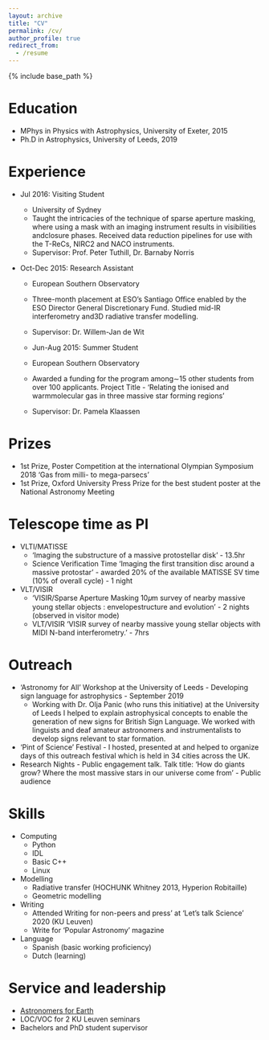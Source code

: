 ```yaml
---
layout: archive
title: "CV"
permalink: /cv/
author_profile: true
redirect_from:
  - /resume
---
```


{% include base_path %}

Education
======
* MPhys in Physics with Astrophysics, University of Exeter, 2015
* Ph.D in Astrophysics, University of Leeds, 2019

Experience
======
* Jul 2016: Visiting Student
  * University of Sydney
  * Taught the intricacies of the technique of sparse aperture masking, where using a mask with an imaging instrument results in visibilities andclosure phases. Received data reduction pipelines for use with the T-ReCs, NIRC2 and NACO instruments.
  * Supervisor: Prof. Peter Tuthill, Dr. Barnaby Norris

* Oct-Dec 2015: Research Assistant
  * European Southern Observatory
  * Three-month placement at ESO’s Santiago Office enabled by the ESO Director General Discretionary Fund. Studied mid-IR interferometry and3D radiative transfer modelling. 
  * Supervisor: Dr. Willem-Jan de Wit
  
  * Jun-Aug 2015: Summer Student
  * European Southern Observatory
  * Awarded a funding for the program among∼15 other students from over 100 applicants. Project Title - ‘Relating the ionised and warmmolecular gas in three massive star forming regions’
  * Supervisor: Dr. Pamela Klaassen
  
Prizes
======
* 1st Prize, Poster Competition at the international Olympian Symposium 2018 ‘Gas from milli- to mega-parsecs’
* 1st Prize, Oxford University Press Prize for the best student poster at the National Astronomy Meeting

Telescope time as PI
======
* VLTI/MATISSE
    * ‘Imaging the substructure of a massive protostellar disk’ - 13.5hr
    * Science Verification Time ‘Imaging the first transition disc around a massive protostar’ - awarded 20% of the available MATISSE SV time (10% of overall cycle) - 1 night
* VLT/VISIR
    * ‘VISIR/Sparse Aperture Masking 10𝜇m survey of nearby massive young stellar objects : envelopestructure and evolution’ - 2 nights (observed in visitor mode)
    * VLT/VISIR ‘VISIR survey of nearby massive young stellar objects with MIDI N-band interferometry.’ - 7hrs

Outreach
======
* ‘Astronomy for All’ Workshop at the University of Leeds - Developing sign language for astrophysics - September 2019
  * Working with Dr. Olja Panic (who runs this initiative) at the University of Leeds I helped to explain astrophysical concepts to enable the generation of new signs for British Sign Language. We worked with linguists and deaf amateur astronomers and instrumentalists to develop signs relevant to star formation.
* ‘Pint of Science’ Festival - I hosted, presented at and helped to organize days of this outreach festival which is held in 34 cities across the UK.
* Research Nights - Public engagement talk. Talk title: ‘How do giants grow? Where the most massive stars in our universe come from’ - Public audience

Skills
======
* Computing
  * Python
  * IDL
  * Basic C++
  * Linux
* Modelling
  * Radiative transfer (HOCHUNK Whitney 2013, Hyperion Robitaille)
  * Geometric modelling
* Writing
  * Attended Writing for non-peers and press’ at ‘Let’s talk Science’ 2020 (KU Leuven)
  * Write for ‘Popular Astronomy’ magazine
* Language
  * Spanish (basic working proficiency) 
  * Dutch (learning)
  
Service and leadership
======
* [Astronomers for Earth](https://astronomersforplanet.earth/)
* LOC/VOC for 2 KU Leuven seminars
* Bachelors and PhD student supervisor
